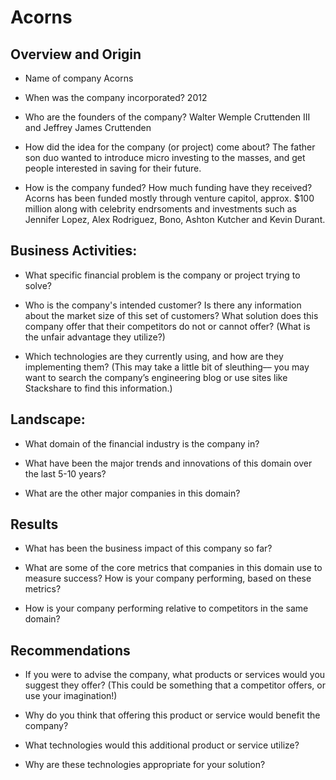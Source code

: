 # Acorns

## Overview and Origin

* Name of company
Acorns

* When was the company incorporated?
2012

* Who are the founders of the company?
Walter Wemple Cruttenden III and Jeffrey James Cruttenden

* How did the idea for the company (or project) come about?
The father son duo wanted to introduce micro investing to the masses, and get people 
interested in saving for their future.

* How is the company funded? How much funding have they received?
Acorns has been funded mostly through venture capitol, approx. $100 million along with 
celebrity endrsoments and investments such as Jennifer Lopez, Alex Rodriguez, Bono, 
Ashton Kutcher and Kevin Durant.

## Business Activities:

* What specific financial problem is the company or project trying to solve?

* Who is the company's intended customer?  Is there any information about the market size of this set of customers?
What solution does this company offer that their competitors do not or cannot offer? (What is the unfair advantage they utilize?)

* Which technologies are they currently using, and how are they implementing them? (This may take a little bit of sleuthing–– you may want to search the company’s engineering blog or use sites like Stackshare to find this information.)


## Landscape:

* What domain of the financial industry is the company in?

* What have been the major trends and innovations of this domain over the last 5-10 years?

* What are the other major companies in this domain?


## Results

* What has been the business impact of this company so far?

* What are some of the core metrics that companies in this domain use to measure success? How is your company performing, based on these metrics?

* How is your company performing relative to competitors in the same domain?


## Recommendations

* If you were to advise the company, what products or services would you suggest they offer? (This could be something that a competitor offers, or use your imagination!)

* Why do you think that offering this product or service would benefit the company?

* What technologies would this additional product or service utilize?

* Why are these technologies appropriate for your solution?